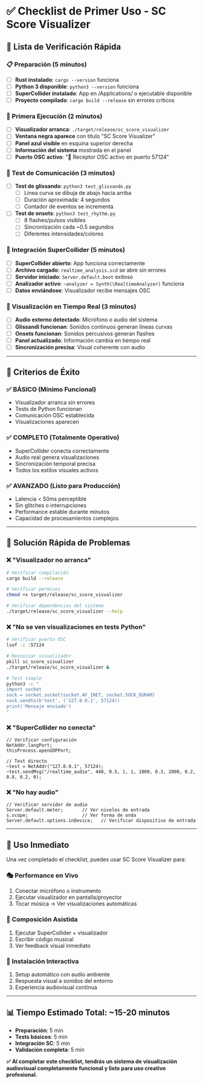 # ✅ Checklist de Primer Uso - SC Score Visualizer

## 🎯 Lista de Verificación Rápida

### 📋 Preparación (5 minutos)
- [ ] **Rust instalado**: `cargo --version` funciona
- [ ] **Python 3 disponible**: `python3 --version` funciona  
- [ ] **SuperCollider instalado**: App en /Applications/ o ejecutable disponible
- [ ] **Proyecto compilado**: `cargo build --release` sin errores críticos

### 🚀 Primera Ejecución (2 minutos)
- [ ] **Visualizador arranca**: `./target/release/sc_score_visualizer` 
- [ ] **Ventana negra aparece** con título "SC Score Visualizer"
- [ ] **Panel azul visible** en esquina superior derecha
- [ ] **Información del sistema** mostrada en el panel
- [ ] **Puerto OSC activo**: "📡 Receptor OSC activo en puerto 57124"

### 🧪 Test de Comunicación (3 minutos)
- [ ] **Test de glissando**: `python3 test_glissando.py`
  - [ ] Línea curva se dibuja de abajo hacia arriba
  - [ ] Duración aproximada: 4 segundos
  - [ ] Contador de eventos se incrementa
- [ ] **Test de onsets**: `python3 test_rhythm.py`
  - [ ] 8 flashes/pulsos visibles
  - [ ] Sincronización cada ~0.5 segundos
  - [ ] Diferentes intensidades/colores

### 🎼 Integración SuperCollider (5 minutos)
- [ ] **SuperCollider abierto**: App funciona correctamente
- [ ] **Archivo cargado**: `realtime_analysis.scd` se abre sin errores
- [ ] **Servidor iniciado**: `Server.default.boot` exitoso
- [ ] **Analizador activo**: `~analyzer = Synth(\RealtimeAnalyzer)` funciona
- [ ] **Datos enviándose**: Visualizador recibe mensajes OSC

### 🎨 Visualización en Tiempo Real (3 minutos)
- [ ] **Audio externo detectado**: Micrófono o audio del sistema
- [ ] **Glissandi funcionan**: Sonidos continuos generan líneas curvas
- [ ] **Onsets funcionan**: Sonidos percusivos generan flashes
- [ ] **Panel actualizado**: Información cambia en tiempo real
- [ ] **Sincronización precisa**: Visual coherente con audio

---

## 🎯 Criterios de Éxito

### ✅ BÁSICO (Mínimo Funcional)
- Visualizador arranca sin errores
- Tests de Python funcionan
- Comunicación OSC establecida
- Visualizaciones aparecen

### ✅ COMPLETO (Totalmente Operativo) 
- SuperCollider conecta correctamente
- Audio real genera visualizaciones
- Sincronización temporal precisa
- Todos los estilos visuales activos

### ✅ AVANZADO (Listo para Producción)
- Latencia < 50ms perceptible
- Sin glitches o interrupciones
- Performance estable durante minutos
- Capacidad de procesamientos complejos

---

## 🔧 Solución Rápida de Problemas

### ❌ "Visualizador no arranca"
```bash
# Verificar compilación
cargo build --release

# Verificar permisos
chmod +x target/release/sc_score_visualizer

# Verificar dependencias del sistema
./target/release/sc_score_visualizer --help
```

### ❌ "No se ven visualizaciones en tests Python"
```bash
# Verificar puerto OSC
lsof -i :57124

# Reiniciar visualizador
pkill sc_score_visualizer
./target/release/sc_score_visualizer &

# Test simple
python3 -c "
import socket
sock = socket.socket(socket.AF_INET, socket.SOCK_DGRAM)
sock.sendto(b'test', ('127.0.0.1', 57124))
print('Mensaje enviado')
"
```

### ❌ "SuperCollider no conecta"
```supercollider
// Verificar configuración
NetAddr.langPort;
thisProcess.openUDPPort;

// Test directo
~test = NetAddr("127.0.0.1", 57124);
~test.sendMsg("/realtime_audio", 440, 0.5, 1, 1, 1000, 0.3, 2000, 0.2, 0.8, 0.2, 0);
```

### ❌ "No hay audio"
```supercollider
// Verificar servidor de audio
Server.default.meter;       // Ver niveles de entrada
s.scope;                    // Ver forma de onda
Server.default.options.inDevice;   // Verificar dispositivo de entrada
```

---

## 🎵 Uso Inmediato

Una vez completado el checklist, puedes usar SC Score Visualizer para:

### 🎭 Performance en Vivo
1. Conectar micrófono o instrumento
2. Ejecutar visualizador en pantalla/proyector
3. Tocar música → Ver visualizaciones automáticas

### 🎹 Composición Asistida
1. Ejecutar SuperCollider + visualizador
2. Escribir código musical
3. Ver feedback visual inmediato

### 🎨 Instalación Interactiva
1. Setup automático con audio ambiente
2. Respuesta visual a sonidos del entorno
3. Experiencia audiovisual continua

---

## 📊 Tiempo Estimado Total: ~15-20 minutos

- **Preparación**: 5 min
- **Tests básicos**: 5 min  
- **Integración SC**: 5 min
- **Validación completa**: 5 min

**✅ Al completar este checklist, tendrás un sistema de visualización audiovisual completamente funcional y listo para uso creativo profesional.**
